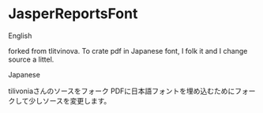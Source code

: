 # JasperReportsFont
English

forked from tlitvinova.
To crate pdf in Japanese font, I folk it and I change source a littel.

Japanese

tilivoniaさんのソースをフォーク
PDFに日本語フォントを埋め込むためにフォークして少しソースを変更します。

